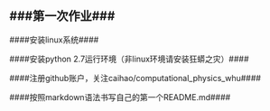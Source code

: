 ###第一次作业###
----------
####安装linux系统####

####安装python 2.7运行环境（非linux环境请安装狂蟒之灾）####

####注册github账户，关注caihao/computational_physics_whu####

####按照markdown语法书写自己的第一个README.md####

